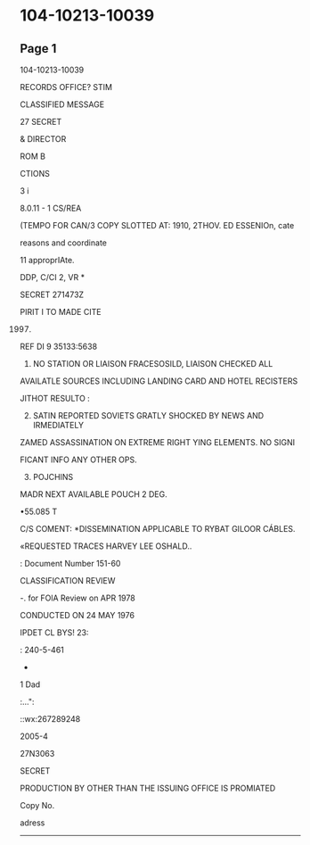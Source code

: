 # 104-10213-10039

## Page 1

104-10213-10039

RECORDS OFFICE? STIM

CLASSIFIED MESSAGE

27 SECRET

& DIRECTOR

ROM B

CTIONS

3 i

8.0.11 - 1 CS/REA

(TEMPO FOR CAN/3 COPY SLOTTED AT: 1910, 2THOV. ED ESSENIOn, cate

reasons and coordinate

11 approprIAte.

DDP, C/CI 2, VR *

SECRET 271473Z

PIRIT I TO MADE CITE

1997.

REF DI 9 35133:5638

1. NO STATION OR LIAISON FRACESOSILD, LIAISON CHECKED ALL

AVAILATLE SOURCES INCLUDING LANDING CARD AND HOTEL RECISTERS

JITHOT RESULTO :

2. SATIN REPORTED SOVIETS GRATLY SHOCKED BY NEWS AND IRMEDIATELY

ZAMED ASSASSINATION ON EXTREME RIGHT YING ELEMENTS. NO SIGNI

FICANT INFO ANY OTHER OPS.

3. POJCHINS

MADR NEXT AVAILABLE POUCH 2 DEG.

•55.085 T

C/S COMENT: *DISSEMINATION APPLICABLE TO RYBAT GILOOR CÁBLES.

«REQUESTED TRACES HARVEY LEE OSHALD..

: Document Number 151-60

CLASSIFICATION REVIEW

-. for FOlA Review on APR 1978

CONDUCTED ON 24 MAY 1976

IPDET CL BYS! 23:

: 240-5-461

-

1 Dad

:...":

::wx:267289248

2005-4

27N3063

SECRET

PRODUCTION BY OTHER THAN THE ISSUING OFFICE IS PROMIATED

Copy No.

adress

---

